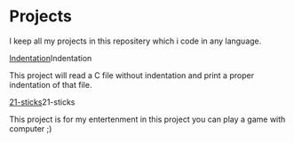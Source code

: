 # Projects
I keep all my projects in this repositery which i code in any language.

[Indentation](https://github.com/vipin3699/Projects/tree/master/indentation "Title")Indentation

This project will read a C file without indentation and print a proper indentation of that file.

[21-sticks](https://github.com/vipin3699/Projects/tree/master/21-sticks "Title")21-sticks

This project is for my entertenment in this project you can play a game with computer ;)

